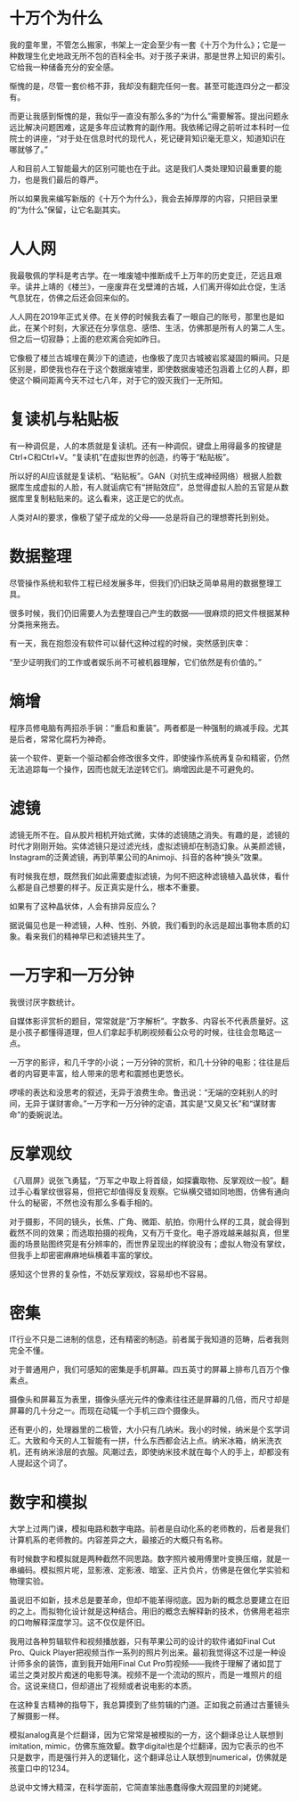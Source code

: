 # 十万个为什么

我的童年里，不管怎么搬家，书架上一定会至少有一套《十万个为什么》；它是一种数理生化史地政无所不包的百科全书。对于孩子来讲，那是世界上知识的索引。它给我一种储备充分的安全感。

惭愧的是，尽管一套价格不菲，我却没有翻完任何一套。甚至可能连四分之一都没有。

而更让我感到惭愧的是，我似乎一直没有那么多的“为什么”需要解答。提出问题永远比解决问题困难，这是多年应试教育的副作用。我依稀记得之前听过本科时一位院士的讲座，“对于处在信息时代的现代人，死记硬背知识毫无意义，知道知识在哪就够了。”

人和目前人工智能最大的区别可能也在于此。这是我们人类处理知识最重要的能力，也是我们最后的尊严。

所以如果我来编写新版的《十万个为什么》，我会去掉厚厚的内容，只把目录里的“为什么”保留，让它名副其实。



# 人人网

我最敬佩的学科是考古学。在一堆废墟中推断成千上万年的历史变迁，茫远且艰辛。读井上靖的《楼兰》，一座废弃在戈壁滩的古城，人们离开得如此仓促，生活气息犹在，仿佛之后还会回来似的。

人人网在2019年正式关停。在关停的时候我去看了一眼自己的账号，那里也是如此，在某个时刻，大家还在分享信息、感悟、生活，仿佛那是所有人的第二人生。但之后一切寂静；上面的悲欢离合宛如昨日。

它像极了楼兰古城埋在黄沙下的遗迹，也像极了庞贝古城被岩浆凝固的瞬间。只是区别是，即使我也存在于这个数据废墟里，即使数据废墟还包涵着上亿的人群，即使这个瞬间距离今天不过七八年，对于它的毁灭我们一无所知。

# 复读机与粘贴板

有一种调侃是，人的本质就是复读机。还有一种调侃，键盘上用得最多的按键是Ctrl+C和Ctrl+V。“复读机”在虚拟世界的创造，约等于“粘贴板”。

所以好的AI应该就是复读机、“粘贴板”。GAN（对抗生成神经网络）根据人脸数据库生成虚拟的人脸，有人就诟病它有“拼贴效应”，总觉得虚拟人脸的五官是从数据库里复制粘贴来的。这么看来，这正是它的优点。

人类对AI的要求，像极了望子成龙的父母——总是将自己的理想寄托到别处。

# 数据整理

尽管操作系统和软件工程已经发展多年，但我们仍旧缺乏简单易用的数据整理工具。

很多时候，我们仍旧需要人为去整理自己产生的数据——很麻烦的把文件根据某种分类拖来拖去。

有一天，我在抱怨没有软件可以替代这种过程的时候，突然感到庆幸：

“至少证明我们的工作或者娱乐尚不可被机器理解，它们依然是有价值的。”

# 熵增

程序员修电脑有两招杀手锏：“重启和重装”。两者都是一种强制的熵减手段。尤其是后者，常常化腐朽为神奇。

装一个软件、更新一个驱动都会修改很多文件，即使操作系统再复杂和精密，仍然无法追踪每一个操作，因而也就无法逆转它们。熵增因此是不可避免的。


# 滤镜

滤镜无所不在。自从胶片相机开始式微，实体的滤镜随之消失。有趣的是，滤镜的时代才刚刚开始。实体滤镜只是过滤光线，虚拟滤镜却在制造幻象。从美颜滤镜，Instagram的泛黄滤镜，再到苹果公司的Animoji、抖音的各种“换头”效果。

有时候我在想，既然我们如此需要虚拟滤镜，为何不把这种滤镜植入晶状体，看什么都是自己想要的样子。反正真实是什么，根本不重要。

如果有了这种晶状体，人会有排异反应么？

据说偏见也是一种滤镜，人种、性别、外貌，我们看到的永远是超出事物本质的幻象。看来我们的精神早已和滤镜共生了。


# 一万字和一万分钟

我很讨厌字数统计。

自媒体影评赏析的题目，常常就是“万字解析”。字数多、内容长不代表质量好。这是小孩子都懂得道理，但人们拿起手机刷视频看公众号的时候，往往会忽略这一点。

一万字的影评，和几千字的小说；一万分钟的赏析，和几十分钟的电影；往往是后者的内容更丰富，给人带来的思考和震撼也更悠长。

啰嗦的表达和没思考的叙述，无异于浪费生命。鲁迅说：“无端的空耗别人的时间，无异于谋财害命。”一万字和一万分钟的定语，其实是“又臭又长”和“谋财害命”的委婉说法。

# 反掌观纹

《八扇屏》说张飞勇猛，“万军之中取上将首级，如探囊取物、反掌观纹一般”。翻过手心看掌纹很容易，但把它却值得反复观察。它纵横交错如同地图，仿佛有通向什么的秘密，不然也没有那么多看手相的。

对于摄影，不同的镜头，长焦、广角、微距、航拍，你用什么样的工具，就会得到截然不同的效果；而选取拍摄的视角，又有万千变化。电子游戏越来越拟真，但里面的场景贴图终究是有分辨率的，而世界呈现出的样貌没有；虚拟人物没有掌纹，但我手上却密密麻麻地纵横着丰富的掌纹。

感知这个世界的复杂性，不妨反掌观纹，容易却也不容易。

# 密集

IT行业不只是二进制的信息，还有精密的制造。前者属于我知道的范畴，后者我则完全不懂。

对于普通用户，我们可感知的密集是手机屏幕。四五英寸的屏幕上排布几百万个像素点。

摄像头和屏幕互为表里，摄像头感光元件的像素往往还是屏幕的几倍，而尺寸却是屏幕的几十分之一。而现在动辄一个手机三四个摄像头。

还有更小的，处理器里的二极管，大小只有几纳米。我小的时候，纳米是个玄学词汇。大致和今天的人工智能有一拼，什么东西都会沾上点。纳米冰箱，纳米洗衣机，还有纳米涂层的衣服。风潮过去，即使纳米技术就在每个人的手上，却都没有人提起这个词了。

# 数字和模拟

大学上过两门课，模拟电路和数字电路。前者是自动化系的老师教的，后者是我们计算机系的老师教的。内容差异之大，最接近的大概只有名称。

有时候数字和模拟就是两种截然不同思路。数字照片被用傅里叶变换压缩，就是一串编码。模拟照片呢，显影液、定影液、暗室、正片负片，仿佛是在做化学实验和物理实验。

虽说旧不如新，技术总是要革命，但却不能革得彻底。因为新的概念总要建立在旧的之上。而拟物化设计就是这种结合。用旧的概念去解释新的技术，仿佛用老祖宗的口吻解释深度学习。这不仅仅是怀旧。

我用过各种剪辑软件和视频播放器，只有苹果公司的设计的软件诸如Final Cut Pro、Quick Player把视频当作一系列的照片列出来。最初我觉得这不过是一种设计师多余的装饰，直到我开始用Final Cut Pro剪视频——我终于理解了诸如昆丁诺兰之类对胶片痴迷的电影导演。视频不是一个流动的照片，而是一堆照片的组合。这说来绕口，但却道出了视频或者说电影的本质。

在这种复古精神的指导下，我总算摸到了些剪辑的门道。正如我之前通过古董镜头了解摄影一样。

模拟analog真是个烂翻译，因为它常常是被模拟的一方，这个翻译总让人联想到imitation, mimic，仿佛东施效颦。数字digital也是个烂翻译，因为它表示的也不只是数字，而是强行并入的逻辑化，这个翻译总让人联想到numerical，仿佛就是孩童口中的1234。

总说中文博大精深，在科学面前，它简直笨拙愚蠢得像大观园里的刘姥姥。

